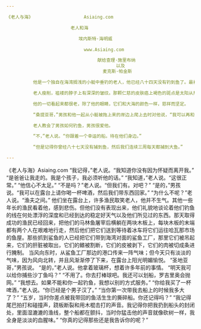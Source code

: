 ```yaml
---

《老人与海》                   Asiaing.com          

                        老人和海

                           埃内斯特·海明威

                             www.Asiaing.com                                      

                                  献给查理·施里布纳                           
                                         以及                           
                                    麦克斯·帕金斯                               

          他是一个独自在海湾搁浅的小艇中垂钓的老人，他已经八十四天没有钓到鱼了。最初的四十天，有一个男孩和他在一起。但是经过四十天没有捕到鱼，男孩的父母告诉他，这位老人现在已经确实和最终成为了“薩洛”(salao)，这是最糟糕的倒霉形式，男孩遵照他们的命令另外乘船去了，那条船在第一周就捕到了三条大鱼。看到老人每天都空着小艇回来，男孩感到难过，他总是下去帮着他搬运盘绳或者鱼叉和篙，还有缠绕在桅杆上的帆。那块帆上裹着面粉袋，卷起来看起来就像是永远的失败旗帜。

          老人瘦削，褴褛的脖子上有深深的皱纹。那颗仁慈的皮肤癌上褐色的斑点是太阳从热带海水反射出来的。斑点延伸到他的脸两侧，并且他的手上有着处理重鱼绳时的深深疤痕。但是这些疤痕都不新鲜。它们就像是鱼荒的沙漠中的腐蚀一样古老。

          他的一切看起来都很老，除了他的眼睛，它们和大海的颜色一样，慈祥而坚定。

          “桑提亚哥，”男孩和他一起从小艇被拖上来的岸边上爬上去时对他说，“我可以再和你一起出去。我们挣了一些钱。”

          老人教会了男孩如何钓鱼，男孩很爱他。

          “不，”老人说。“你跟着一个幸运的船。待在他们身边。”

          “但是记得你曾经八十七天没有捕到鱼，然后我们连续三周每天都捕到大鱼。”

---
```


《老人与海》Asiaing.com
“我记得，”老人说。“我知道你没有因为怀疑而离开我。”
“是爸爸让我走的。我是个孩子，我必须听他的话。”
“我知道，”老人说。“这很正常。”
“他信心不太足。”
“不是吗？”老人说。“但我们有。对吧？”
“是的，”男孩说。“我可以在露台上请你喝一杯啤酒，然后我们带东西回家。”
“为什么不呢？”老人说。“渔夫之间。”
他们坐在露台上，许多渔民取笑老人，他并不生气。其他一些年长的渔民看着他，感到悲伤。但他们没有表现出来，他们礼貌地谈论着他们钓鱼的线在何处漂浮的深度和已经到达的稳定好天气以及他们所见过的东西。那天取得成功的渔民已经回来，把他们的马林鱼屠宰后横躺在两块木板上，每块木板的末端都有两个人在艰难地行走，然后他们把它们送到等待着冰车将它们运往哈瓦那市场的鱼屋。那些抓到鲨鱼的人已经把它们带到海湾对面的鲨鱼工厂，那里它们被吊起来，它们的肝脏被取出，它们的鳍被割断，它们的皮被剥下，它们的肉被切成条进行腌制。
当风向东时，从鲨鱼工厂那边的港口传来一阵气味；但今天只有淡淡的气味，因为风向北转，并且风渐渐停了下来，在露台上阳光明媚愉悦。
“圣地亚哥，”男孩说。
“是的，”老人说。他拿着玻璃杯，想着许多年前的事情。
“明天我可以给你捕些沙丁鱼吗？”
“不用了。你去打棒球吧。我还可以划船，罗吉里奥会抛网。”
“我想去。如果不能和你一起钓鱼，我想以别的方式服务。”
“你给我买了一杯啤酒，”老人说。“你已经是个男子汉了。”
“当你第一次带我去船上的时候我多大了？”
“五岁，当时你差点被我带回的鱼活生生的撕碎船。你还记得吗？”
“我记得尾巴拍打和碰撞声，跷板断裂和用木棍击打的声音。我记得你把我扔到船头的封闭处，里面湿漉漉的渔线，整个船都在颤抖，当时你猛击他的声音就像砍树一样，我全身是淡淡的血腥味。”
“你真的记得那些还是我告诉你的呢？”

